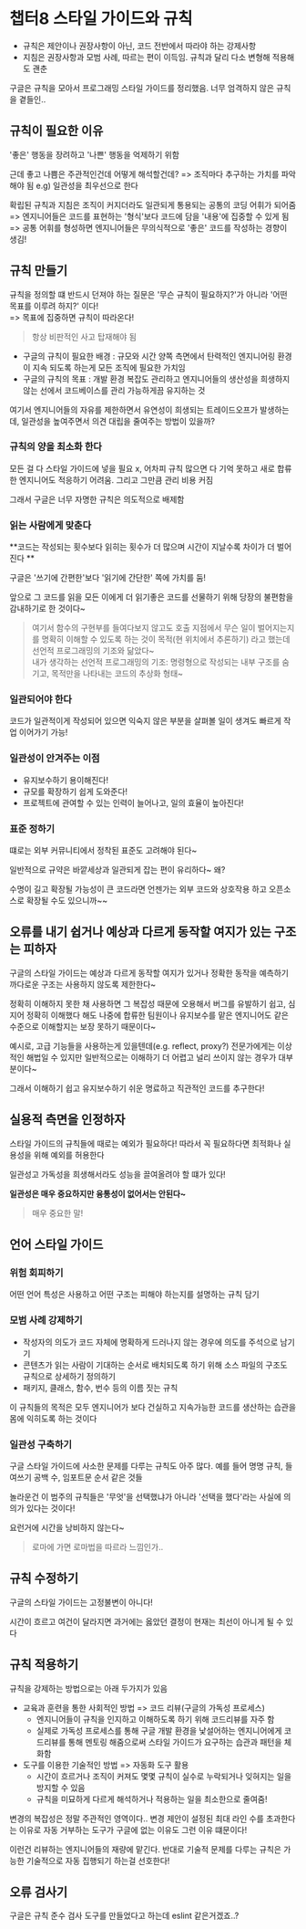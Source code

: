 # 챕터8 스타일 가이드와 규칙

- 규칙은 제안이나 권장사항이 아닌, 코드 전반에서 따라야 하는 강제사항
- 지침은 권장사항과 모범 사례, 따르는 편이 이득임. 규칙과 달리 다소 변형해 적용해도 괜춘

구글은 규칙을 모아서 프로그래밍 스타일 가이드를 정리했음. 너무 엄격하지 않은 규칙을 곁들인..

## 규칙이 필요한 이유

'좋은' 행동을 장려하고 '나쁜' 행동을 억제하기 위함

근데 좋고 나쁨은 주관적인건데 어떻게 해석할건데? => 조직마다 추구하는 가치를 파악해야 됨 e.g) 일관성을 최우선으로 한다

확립된 규칙과 지침은 조직이 커지더라도 일관되게 통용되는 공통의 코딩 어휘가 되어줌   
=> 엔지니어들은 코드를 표현하는 '형식'보다 코드에 담을 '내용'에 집중할 수 있게 됨     
=> 공통 어휘를 형성하면 엔지니어들은 무의식적으로 '좋은' 코드를 작성하는 경향이 생김!   


## 규칙 만들기

규칙을 정의할 떄 반드시 던져야 하는 질문은 '무슨 규칙이 필요하지?'가 아니라 '어떤 목표를 이루려 하지?' 이다!    
=> 목표에 집중하면 규칙이 따라온다!

> 항상 비판적인 사고 탑재해야 됨

- 구글의 규칙이 필요한 배경 : 규모와 시간 양쪽 측면에서 탄력적인 엔지니어링 환경이 지속 되도록 하는게 모든 조직에 필요한 가치임
- 구글의 규칙의 목표 : 개발 환경 복잡도 관리하고 엔지니어들의 생산성을 희생하지 않는 선에서 코드베이스를 관리 가능하게끔 유지하는 것

여기서 엔지니어들의 자유를 제한하면서 유연성이 희생되는 트레이드오프가 발생하는데, 일관성을 높여주면서 의견 대립을 줄여주는 방법이 있을까?

### 규칙의 양을 최소화 한다

모든 걸 다 스타일 가이드에 넣을 필요 x, 어차피 규칙 많으면 다 기억 못하고 새로 합류한 엔지니어도 적응하기 어려움. 그리고 그만큼 관리 비용 커짐

그래서 구글은 너무 자명한 규칙은 의도적으로 배제함

### 읽는 사람에게 맞춘다

**코드는 작성되는 횟수보다 읽히는 횟수가 더 많으며 시간이 지날수록 차이가 더 벌어진다 **

구글은 '쓰기에 간편한'보다 '읽기에 간단한' 쪽에 가치를 둠! 

앞으로 그 코드를 읽을 모든 이에게 더 읽기좋은 코드를 선물하기 위해 당장의 불편함을 감내하기로 한 것이다~

> 여기서 함수의 구현부를 들여다보지 않고도 호출 지점에서 무슨 일이 벌어지는지를 명확히 이해할 수 있도록 하는 것이 목적(현 위치에서 추론하기) 라고 했는데 선언적 프로그래밍의 기조와 닮았다~   
> 내가 생각하는 선언적 프로그래밍의 기조: 명령형으로 작성되는 내부 구조를 숨기고, 목적만을 나타내는 코드의 추상화 형태~

### 일관되어야 한다

코드가 일관적이게 작성되어 있으면 익숙지 않은 부분을 살펴볼 일이 생겨도 빠르게 작업 이어가기 가능!

### 일관성이 안겨주는 이점

- 유지보수하기 용이해진다!
- 규모를 확장하기 쉽게 도와준다!
- 프로젝트에 관여할 수 있는 인력이 늘어나고, 일의 효율이 높아진다!

### 표준 정하기

떄로는 외부 커뮤니티에서 정착된 표준도 고려해야 된다~   

일반적으로 규약은 바깥세상과 일관되게 잡는 편이 유리하다~ 왜?   

수명이 길고 확장될 가능성이 큰 코드라면 언젠가는 외부 코드와 상호작용 하고 오픈소스로 확장될 수도 있으니까~~ 

## 오류를 내기 쉽거나 예상과 다르게 동작할 여지가 있는 구조는 피하자

구글의 스타일 가이드는 예상과 다르게 동작할 여지가 있거나 정확한 동작을 예측하기 까다로운 구조는 사용하지 않도록 제한한다~

정확히 이해하지 못한 채 사용하면 그 복잡성 때문에 오용해서 버그를 유발하기 쉽고, 심지어 정확히 이해했다 해도 나중에 합류한 팀원이나 유지보수를 맡은 엔지니어도 같은 수준으로 이해할지는 보장 못하기 때문이다~

예시로, 고급 기능들을 사용하는게 있을텐데(e.g. reflect, proxy?) 전문가에게는 이상적인 해법일 수 있지만 일반적으로는 이해하기 더 어렵고 널리 쓰이지 않는 경우가 대부분이다~

그래서 이해하기 쉽고 유지보수하기 쉬운 명료하고 직관적인 코드를 추구한다!

## 실용적 측면을 인정하자

스타일 가이드의 규칙들에 때로는 예외가 필요하다! 따라서 꼭 필요하다면 최적화나 실용성을 위해 예외를 허용한다

일관성고 가독성을 희생해서라도 성능을 끌여올려야 할 떄가 있다!

**일관성은 매우 중요하지만 융통성이 없어서는 안된다~**

> 매우 중요한 말!

## 언어 스타일 가이드

### 위험 회피하기

어떤 언어 특성은 사용하고 어떤 구조는 피해야 하는지를 설명하는 규칙 담기

### 모범 사례 강제하기

- 작성자의 의도가 코드 자체에 명확하게 드러나지 않는 경우에 의도를 주석으로 남기기
- 콘텐츠가 읽는 사람이 기대하는 순서로 배치되도록 하기 위해 소스 파일의 구조도 규칙으로 상세하기 정의하기
- 패키지, 클래스, 함수, 번수 등의 이름 짓는 규칙

이 규칙들의 목적은 모두 엔지니어가 보다 건실하고 지속가능한 코드를 생산하는 습관을 몸에 익히도록 하는 것이다

### 일관성 구축하기

구글 스타일 가이드에 사소한 문제를 다루는 규칙도 아주 많다. 예를 들어 명명 규칙, 들여쓰기 공백 수, 임포트문 순서 같은 것들

놀라운건 이 범주의 규칙들은 '무엇'을 선택했냐가 아니라 '선택을 했다'라는 사실에 의의가 있다는 것이다!

요런거에 시간을 낭비하지 않는다~

> 로마에 가면 로마법을 따르라 느낌인가..

## 규칙 수정하기

구글의 스타일 가이드는 고정불변이 아니다!

시간이 흐르고 여건이 달라지면 과거에는 옳았던 결정이 현재는 최선이 아니게 될 수 있다

## 규칙 적용하기

규칙을 강제하는 방법으로는 아래 두가지가 있음
- 교육과 훈련을 통한 사회적인 방법 => 코드 리뷰(구글의 가독성 프로세스)
  - 엔지니어들이 규칙을 인지하고 이해하도록 하기 위해 코드리뷰를 자주 함
  - 실제로 가독성 프로세스를 통해 구글 개발 환경을 낯설어하는 엔지니어에게 코드리뷰를 통해 멘토링 해줌으로써 스타일 가이드가 요구하는 습관과 패턴을 체화함
- 도구를 이용한 기술적인 방법 => 자동화 도구 활용
  - 시간이 흐르거나 조직이 커져도 몇몇 규칙이 실수로 누락되거나 잊혀지는 일을 방지할 수 있음
  - 규칙을 미묘하게 다르게 해석하거나 적용하는 일을 최소한으로 줄여줌!
 
변경의 복잡성은 정말 주관적인 영역이다.. 변경 제안이 설정된 최대 라인 수를 초과한다는 이유로 자동 거부하는 도구가 구글에 없는 이유도 그런 이유 떄문이다!  

이런건 리뷰하는 엔지니어들의 재량에 맡긴다. 반대로 기술적 문제를 다루는 규칙은 가능한 기술적으로 자동 집행되기 하는걸 선호한다!

## 오류 검사기

구글은 규칙 준수 검사 도구를 만들었다고 하는데 eslint 같은거겠죠..? 
